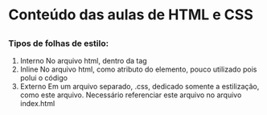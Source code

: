 # Conteúdo das aulas de HTML e CSS
##

### Tipos de folhas de estilo:
1. Interno
    No arquivo html, dentro da tag <style></style>
2. Inline
    No arquivo html, como atributo do elemento, pouco utilizado pois polui o código
3. Externo 
    Em um arquivo separado, .css, dedicado somente a estilização, como este arquivo.
    Necessário referenciar este arquivo no arquivo index.html
